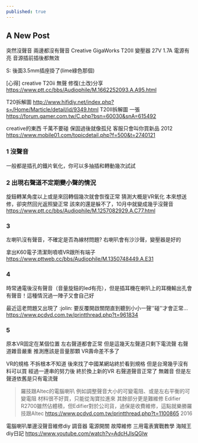 ```yaml
---
published: true
---
```

## A New Post

突然沒聲音 
兩邊都沒有聲音
Creative GigaWorks T20II 變壓器 27V 1.7A
電源有亮
音源插前插後都無效

S: 後面3.5mm插座掛了(lime綠色那個)


[心得] creative T20ii 無聲 修復(土改)分享
  https://www.ptt.cc/bbs/Audiophile/M.1662252093.A.A95.html

T20拆解圖
  http://www.hifidiy.net/index.php?s=/Home/Marticle/detail/id/9349.html
T20II拆解圖 一張
  https://forum.gamer.com.tw/C.php?bsn=60030&snA=615492
  
creative的東西 千萬不要碰 保固過後就像孤兒 客服只會叫你買新品 2012
  https://www.mobile01.com/topicdetail.php?f=500&t=2740121

### 1 沒聲音
一般都是插孔的鐵片氧化，你可以多抽插和轉動幾次試試

### 2 出現右聲道不定期變小聲的情況
旋鈕轉某角度以上或是來回轉個幾次就會恢復正常
猜測大概是VR氧化
本來想送修，卻突然回光返照變正常
該來的還是躲不了，10月中就變成幾乎沒聲音
  https://www.ptt.cc/bbs/Audiophile/M.1257082929.A.C77.html
  
### 3
左喇叭沒有聲音，不確定是否為線材問題?
右喇叭會有沙沙聲，變壓器是好的

拿出K60電子清潔劑噴噴VR跟所有端子
  https://www.pttweb.cc/bbs/Audiophile/M.1350748449.A.E31
  
### 4
時常通電後沒有聲音（音量旋鈕的led有亮），但是插耳機在喇叭上的耳機輸出孔會有聲音！這種情況過一陣子又會自己好

最近這老問題又出現了 :jolin: 要反覆開啟關閉直到聽到小小一聲''碰''才會正常...
  https://www.pcdvd.com.tw/printthread.php?t=961834
  
### 5
原本VR固定在某個位置 左右聲道都會正常
但是這幾天左聲道只剩下電流聲 右聲道雜音嚴重
推測應該是音量那顆 VR壽命差不多了

VR的規格
不拆根本不知道 後來找了中國某網站終於看到規格
但是台灣幾乎沒有料可以買
經過一連串的努力後 終於換上新的VR
右聲道聲音正常了 無雜音 但是左聲道依舊是只有電流聲

> 羅技跟Altec的電腦喇叭
> 例如調整聲音大小的可變電阻、或是左右平衡的可變電阻
> 材料很不好買，只能從淘寶拉進來
> 其餘部分更是難維修
> Edifier R2700雖然佔體積，但Edifier對於公司貨，過保是收費維修，這點就樂勝羅技跟Altec
  https://www.pcdvd.com.tw/printthread.php?t=1100865
  2016
  
電腦喇叭單邊沒聲音維修diy 調音器 電源開關 故障維修 三用電表實戰教學 海賊王diy日記
  https://www.youtube.com/watch?v=AdcHJlsQGlw
